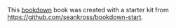 This [bookdown](https://bookdown.org/yihui/bookdown/) book was created with a starter kit from https://github.com/seankross/bookdown-start.

